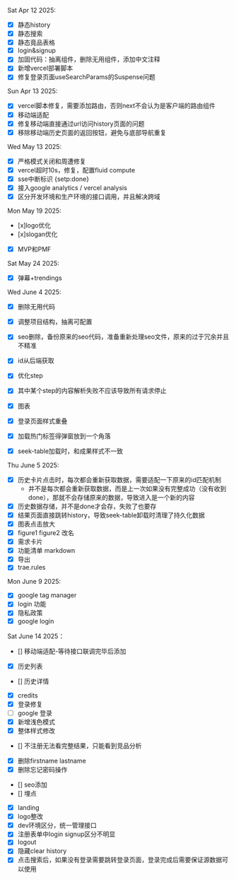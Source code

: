 Sat Apr 12 2025:
- [x] 静态history
- [x] 静态搜索
- [x] 静态竟品表格
- [x] login&signup
- [x] 加固代码：抽离组件，删除无用组件，添加中文注释
- [x] 新增vercel部署脚本
- [x] 修复登录页面useSearchParams的Suspense问题

Sun Apr 13 2025:
- [x] vercel脚本修复，需要添加路由，否则next不会认为是客户端的路由组件
- [x] 移动端适配
- [x] 修复移动端直接通过url访问history页面的问题
- [x] 移除移动端历史页面的返回按钮，避免与底部导航重复

Wed May 13 2025:
- [x] 严格模式关闭和周遭修复
- [x] vercel超时10s，修复，配置fluid compute
- [x] sse中断标识 {setp:done}
- [x] 接入google analytics / vercel  analysis
- [x] 区分开发环境和生产环境的接口调用，并且解决跨域

Mon May 19 2025:
- [x]logo优化
- [x]slogan优化
- [x] MVP和PMF

Sat May 24 2025:
- [x] 弹幕+trendings 

Wed June 4 2025:
- [x] 删除无用代码
- [x] 调整项目结构，抽离可配置
- [x] seo删除，备份原来的seo代码，准备重新处理seo文件，原来的过于冗余并且不精准
- [x] id从后端获取
- [x] 优化step
- [x] 其中某个step的内容解析失败不应该导致所有请求停止
- [x] 图表
- [x] 登录页面样式重叠
- [x] 加载热门标签得弹窗放到一个角落
- [x] seek-table加载时，和成果样式不一致
  
  
Thu June 5 2025:
- [x] 历史卡片点击时，每次都会重新获取数据，需要适配一下原来的id匹配机制 
  - 并不是每次都会重新获取数据，而是上一次如果没有完整成功（没有收到done），那就不会存储原来的数据，导致进入是一个新的内容
- [x] 历史数据存储，并不是done才会存，失败了也要存
- [x] 结果页面直接跳转history，导致seek-table卸载时清理了持久化数据
- [x] 图表点击放大
- [x] figure1 figure2 改名
- [x] 需求卡片
- [x] 功能清单 markdown
- [x] 导出
- [x] trae.rules

Mon June 9 2025:
- [x] google tag manager
- [x] login 功能
- [x] 隐私政策
- [x] google login
  
Sat June 14 2025：
- [] 移动端适配-等待接口联调完毕后添加
- [x] 历史列表
- [] 历史详情
- [x] credits
- [x] 登录修复
- [ ] google 登录
- [x] 新增浅色模式
- [x] 整体样式修改
- [] 不注册无法看完整结果，只能看到竞品分析
- [x] 删除firstname lastname
- [x] 删除忘记密码操作
- [] seo添加
- [] 埋点
- [x] landing
- [x] logo整改
- [x] dev环境区分，统一管理接口
- [x] 注册表单中login  signup区分不明显
- [x] logout
- [x] 隐藏clear history
- [x] 点击搜索后，如果没有登录需要跳转登录页面，登录完成后需要保证源数据可以使用